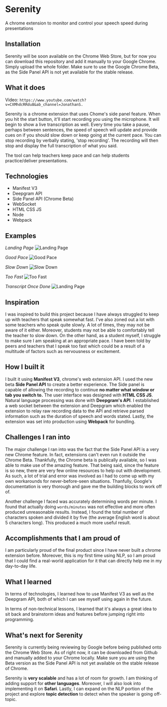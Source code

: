 # Serenity
A chrome extension to monitor and control your speech speed during presentations

## Installation
Serenity will be soon available on the Chrome Web Store, but for now you can download this repository and add it manually to your Google Chrome. Simply upload the whole folder. Make sure to use the Google Chrome Beta, as the Side Panel API is not yet available for the stable release.

## What it does

Video: `https://www.youtube.com/watch?v=CXMhdcRRdu8&ab_channel=JonathanS.`

Serenity is a chrome extension that uses Chome's side panel feature. When you hit the start button, it'll start recording you using the microphone. It will begin to show a live transcription as well. Every time you take a pause, perhaps between sentences, the speed of speech will update and provide cues on if you should slow down or keep going at the current pace. You can stop recording by verbally stating,  'stop recording'. The recording will then stop and display the full transcription of what you said.

The tool can help teachers keep pace and can help students practice/deliver presentations.

## Technologies
- Manifest V3
- Deepgram API
- Side Panel API (Chrome Beta)
- WebSocket
- HTML CSS JS
- Node
- Webpack 

## Examples
*Landing Page*
![Landing Page](https://cdn.discordapp.com/attachments/928022919337103393/1138345269335949332/pic1.jpg)

*Good Pace*
![Good Pace](https://cdn.discordapp.com/attachments/928022919337103393/1138345269608599592/pic2.jpg)

*Slow Down*
![Slow Down](https://cdn.discordapp.com/attachments/928022919337103393/1138345268992032819/pic5.jpg)

*Too Fast*
![Too Fast](https://cdn.discordapp.com/attachments/928022919337103393/1138345268597751920/pic4.jpg)

*Transcript Once Done*
![Landing Page](https://cdn.discordapp.com/attachments/928022919337103393/1138345268266418267/pic3.jpg)


## Inspiration
I was inspired to build this project because I have always struggled to keep up with teachers that speak somewhat fast. I've also zoned out a lot with some teachers who speak quite slowly. A lot of times, they may not be aware of it either. Moreover, students may not be able to comfortably tell the teacher to slow down. On the other hand, as a student myself, I struggle to make sure I am speaking at an appropriate pace. I have been told by peers and teachers that I speak too fast which could be a result of a multitude of factors such as nervousness or excitement.

## How I built it
I built it using **Manifest V3**, chrome's web extension API. I used the new beta **Side Panel API** to create a better experience. The Side panel is capable of allowing the recording to continue **no matter what window or tab you switch to.** The user interface was designed with **HTML CSS JS**. Natural language processing was done with **Deepgram's API**. I established a web socket between the extension and Deepgram which enabled the extension to relay raw recording data to the API and retrieve parsed information such as the duration of speech and words stated. Lastly, the extension was set into production using **Webpack** for bundling.

## Challenges I ran into
The major challenge I ran into was the fact that the Side Panel API is a very new Chrome feature. In fact, extensions can't even run it outside the Chrome Beta. Thankfully, the Chrome beta is publically available, so I was able to make use of the amazing feature. That being said, since the feature is so new, there are very few online resources to help out with development. As such, a lot of trial and error was involved as I had to come up with my own workarounds for never-before-seen situations. Thanfully, Google's documentation is very thorough and gave me the building blocks to work off of.

Another challenge I faced was accurately determining words per minute. I found that actually doing `words/minutes` was not effective and more often produced unreasonable results. Instead, I found the total number of characters spoken and divided it by five (the average English word is about 5 characters long). This produced a much more useful result.

## Accomplishments that I am proud of
I am particularly proud of the final product since I have never built a chrome extension before. Moreover, this is my first time using NLP, so I am proud that I could find a real-world application for it that can directly help me in my day-to-day life.

## What I learned
In terms of technologies, I learned how to use Manifest V3 as well as the Deepgram API, both of which I can see myself using again in the future.

In terms of non-technical lessons, I learned that it's always a great idea to sit back and brainstorm ideas and features before jumping right into programming.

## What's next for Serenity
Serenity is currently being reviewing by Google before being published onto the Chrome Web Store. As of right now, it can be downloaded from Github and manually added to your Chrome locally. Make sure you are using the Beta version as the Side Panel API is not yet available on the stable release of Chrome.

Serenity is **very scalable** and has a lot of room for growth. I am thinking of adding support for **other languages**. Moreover, I will also look into implementing it on **Safari**. Lastly, I can expand on the NLP portion of the project and explore **topic detection** to detect when the speaker is going off-topic.

